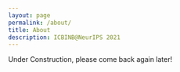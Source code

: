 ```yaml
---
layout: page
permalink: /about/
title: About
description: ICBINB@NeurIPS 2021
---
```


Under Construction, please come back again later!

